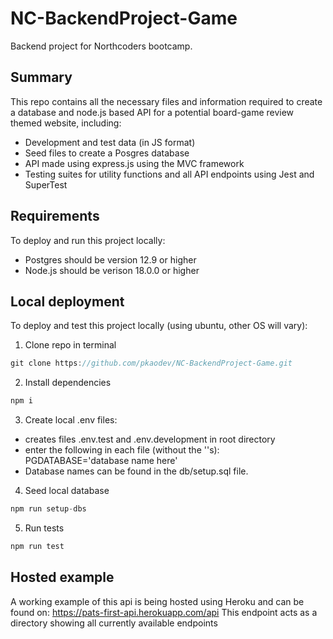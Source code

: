 # NC-BackendProject-Game
Backend project for Northcoders bootcamp.

## Summary
This repo contains all the necessary files and information required to create a database and node.js based API for a potential board-game review themed website, including:
<ul>
  <li>Development and test data (in JS format)
  <li>Seed files to create a Posgres database
  <li>API made using express.js using the MVC framework
  <li>Testing suites for utility functions and all API endpoints using Jest and SuperTest
</ul>

## Requirements
To deploy and run this project locally:
<ul>
  <li>Postgres should be version 12.9 or higher
  <li>Node.js should be verison 18.0.0 or higher
</ul>

## Local deployment
To deploy and test this project locally (using ubuntu, other OS will vary):
1. Clone repo in terminal
```js
git clone https://github.com/pkaodev/NC-BackendProject-Game.git
```
2. Install dependencies
```js
npm i
```
3. Create local .env files:
<ul>
  <li>creates files .env.test and .env.development in root directory
  <li>enter the following in each file (without the ''s):<br>
        PGDATABASE='database name here'
  <li>Database names can be found in the db/setup.sql file.
</ul>

4. Seed local database
```js
npm run setup-dbs
```
5. Run tests
```js
npm run test
```

## Hosted example
A working example of this api is being hosted using Heroku and can be found on:
https://pats-first-api.herokuapp.com/api
This endpoint acts as a directory showing all currently available endpoints


